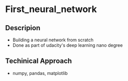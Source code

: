 # First_neural_network

## Descripion

-   Building a neural network from scratch
-   Done as part of udacity's deep learning nano degree

## Techinical Approach
-   numpy, pandas, matplotlib

